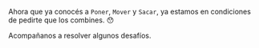 Ahora que ya conocés a `Poner`, `Mover` y `Sacar`, ya estamos en condiciones de pedirte que los combines. :hushed:

Acompañanos a resolver algunos desafíos.